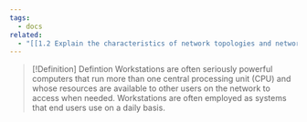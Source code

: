 ```yaml
---
tags:
  - docs
related:
  - "[[1.2 Explain the characteristics of network topologies and network types]]"
---
```


> [!Definition] Defintion
> Workstations are often seriously powerful computers that run more than one central processing unit (CPU) and whose resources are available to other users on the network to access when needed. Workstations are often employed as systems that end users use on a daily basis.




